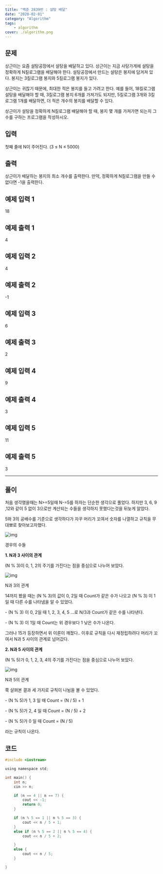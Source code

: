 ```yaml
---
title: "백준 2839번 : 설탕 배달"
date: "2020-02-01"
category: "Algorithm"
tags:
    - algorithm
cover: ./algorithm.png
---
```



## 문제

상근이는 요즘 설탕공장에서 설탕을 배달하고 있다. 상근이는 지금 사탕가게에 설탕을 정확하게 N킬로그램을 배달해야 한다. 설탕공장에서 만드는 설탕은 봉지에 담겨져 있다. 봉지는 3킬로그램 봉지와 5킬로그램 봉지가 있다.

상근이는 귀찮기 때문에, 최대한 적은 봉지를 들고 가려고 한다. 예를 들어, 18킬로그램 설탕을 배달해야 할 때, 3킬로그램 봉지 6개를 가져가도 되지만, 5킬로그램 3개와 3킬로그램 1개를 배달하면, 더 적은 개수의 봉지를 배달할 수 있다.

상근이가 설탕을 정확하게 N킬로그램 배달해야 할 때, 봉지 몇 개를 가져가면 되는지 그 수를 구하는 프로그램을 작성하시오.

## 입력

첫째 줄에 N이 주어진다. (3 ≤ N ≤ 5000)

## 출력

상근이가 배달하는 봉지의 최소 개수를 출력한다. 만약, 정확하게 N킬로그램을 만들 수 없다면 -1을 출력한다.

## 예제 입력 1

18

## 예제 출력 1

4

## 예제 입력 2

4

## 예제 출력 2

-1

## 예제 입력 3

6

## 예제 출력 3

2

## 예제 입력 4

9

## 예제 출력 4

3

## 예제 입력 5

11

## 예제 출력 5

3



------

## 풀이

처음 생각했을때는 N>=5일때 N-=5를 하자는 단순한 생각으로 풀었다. 하지만 3, 6, 9 ,12와 같이 5 없이 3으로만 계산되는 수들을 생각하지 못했다는것을 뒤늦게 알았다.



5와 3의 공배수를 기준으로 생각하다가 자꾸 머리가 꼬여서 숫자를 나열하고 규칙을 무대뽀로 찾아보고자했다.

![img](https://blog.kakaocdn.net/dn/RKgzP/btqBEAS8KHT/1KGJ9n86f1n2FSRkJY9kjk/img.png)

경우의 수들

**1. N과 3 사이의 관계**

(N % 3)이 0, 1, 2의 주기를 가진다는 점을 중심으로 나누어 보았다.

![img](https://blog.kakaocdn.net/dn/cNwOxe/btqBGp3W8y3/WiglsS4DEpzemkTZ1cskK0/img.png)

N과 3의 관계

14까지 봤을 때는 (N % 3)의 값이 0, 2일 때 Count가 같은 수가 나오고 (N % 3) 이 1일 때 다른 수를 나타냄을 알 수 있었다.

\- (N % 3) 이 0, 2일 때 1, 2, 3, 4, 5 ...로 N/3과 Count가 같은 수를 나타낸다.

\- (N % 3) 이 1일 때 Count는 위 경우보다 1 낮은 수가 나온다.



그러나 15가 등장하면서 위 이론이 깨졌다.. 이후로 규칙을 다시 재정립하려다 머리가 꼬여서 N과 5 사이의 관계로 넘어갔다.



**2. N과 5 사이의 관계**

(N % 5)가 0, 1, 2, 3, 4의 주기를 가진다는 점을 중심으로 나누어 보았다.

![img](https://blog.kakaocdn.net/dn/bCif5V/btqBGftLo29/vdMgQ7NxetewzLCIf8qQEk/img.png)

N과 5의 관계

쭉 살펴본 결과 세 가지로 규칙이 나뉨을 볼 수 있었다.



\- (N % 5)가 1, 3 일 때 Count = (N / 5) + 1

\- (N % 5)가 2, 4 일 때 Count = (N / 5) + 2

\- (N % 5)가 0 일 때 Count = (N / 5) 

라는 규칙이 나온다.

## 코드

```c
#include <iostream>

using namespace std;

int main() {
	int n;
	cin >> n;

	if (n == 4 || n == 7) {
		cout << -1;
		return 0;
	}

	if (n % 5 == 1 || n % 5 == 3) {
		cout << n / 5 + 1;
	}
	else if (n % 5 == 2 || n % 5 == 4) {
		cout << n / 5 + 2;

	}
	else {
		cout << n / 5;
	}

}
```